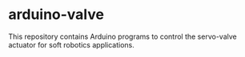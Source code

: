 # arduino-valve
This repository contains Arduino programs to control the servo-valve actuator for soft robotics applications.
